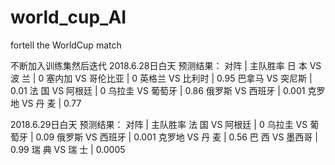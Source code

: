 # world_cup_AI
fortell the WorldCup match

不断加入训练集然后迭代
2018.6.28日白天 预测结果：
对阵 | 主队胜率
日 本 VS 波  兰 | 0
塞内加 VS 哥伦比亚 | 0
英格兰 VS 比利时 | 0.95
巴拿马 VS 突尼斯 | 0.01
法 国 VS 阿根廷 | 0
乌拉圭 VS 葡萄牙 | 0.86
俄罗斯 VS 西班牙 | 0.001
克罗地 VS 丹  麦 | 0.77

2018.6.29日白天 预测结果：
对阵 | 主队胜率
法 国 VS 阿根廷 | 0
乌拉圭 VS 葡萄牙 | 0.09
俄罗斯 VS 西班牙 | 0.001
克罗地 VS 丹  麦 | 0.56
巴  西 VS 墨西哥 | 0.99
瑞  典 VS 瑞  士 | 0.0005
